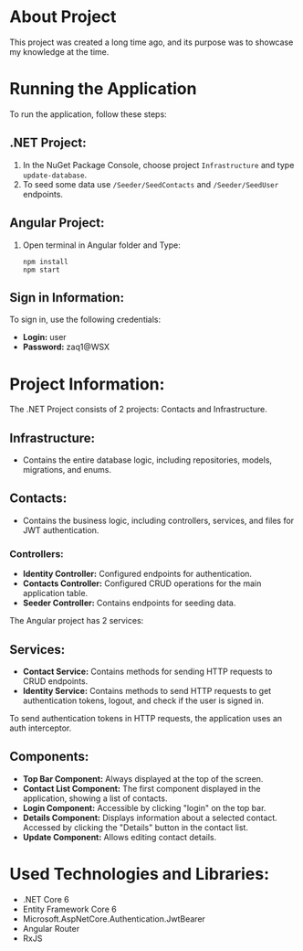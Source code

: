 # About Project

This project was created a long time ago, and its purpose was to showcase my knowledge at the time.

# Running the Application

To run the application, follow these steps:

## .NET Project:

1. In the NuGet Package Console, choose project `Infrastructure` and type `update-database`.
2. To seed some data use `/Seeder/SeedContacts` and `/Seeder/SeedUser` endpoints.

## Angular Project:

1. Open terminal in Angular folder and Type:
   ```
   npm install
   npm start
   ```

## Sign in Information:

To sign in, use the following credentials:
- **Login:** user
- **Password:** zaq1@WSX

# Project Information:

The .NET Project consists of 2 projects: Contacts and Infrastructure.

## Infrastructure:

- Contains the entire database logic, including repositories, models, migrations, and enums.

## Contacts:

- Contains the business logic, including controllers, services, and files for JWT authentication.

### Controllers:

- **Identity Controller:** Configured endpoints for authentication.
- **Contacts Controller:** Configured CRUD operations for the main application table.
- **Seeder Controller:** Contains endpoints for seeding data.

The Angular project has 2 services:

## Services:

- **Contact Service:** Contains methods for sending HTTP requests to CRUD endpoints.
- **Identity Service:** Contains methods to send HTTP requests to get authentication tokens, logout, and check if the user is signed in.

To send authentication tokens in HTTP requests, the application uses an auth interceptor.

## Components:

- **Top Bar Component:** Always displayed at the top of the screen.
- **Contact List Component:** The first component displayed in the application, showing a list of contacts.
- **Login Component:** Accessible by clicking "login" on the top bar.
- **Details Component:** Displays information about a selected contact. Accessed by clicking the "Details" button in the contact list.
- **Update Component:** Allows editing contact details.

# Used Technologies and Libraries:

- .NET Core 6
- Entity Framework Core 6
- Microsoft.AspNetCore.Authentication.JwtBearer
- Angular Router
- RxJS

